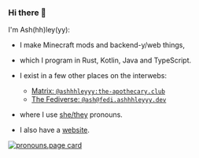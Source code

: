 ### Hi there 👋

I'm Ash(hh)ley(yy):

- I make Minecraft mods and backend-y/web things,
- which I program in Rust, Kotlin, Java and TypeScript.
- I exist in a few other places on the interwebs:
  - [Matrix: `@ashhhleyyy:the-apothecary.club`](https://matrix.to/#/@ashhhleyyy:the-apothecary.club)
  - [The Fediverse: `@ash@fedi.ashhhleyyy.dev`](https://fedi.ashhhleyyy.dev/ash)

- where I use [she/they](https://en.pronouns.page/@ashhhleyyy) pronouns.
- I also have a [website](https://ashhhleyyy.dev).

[![pronouns.page card](https://pronouns-page.s3.eu-west-1.amazonaws.com/card/en/ashhhleyyy-01HKNBPGXQZH6Q5ABWDAVJ7W38-dark.png)](https://pronouns.page/@ashhhleyyy)
